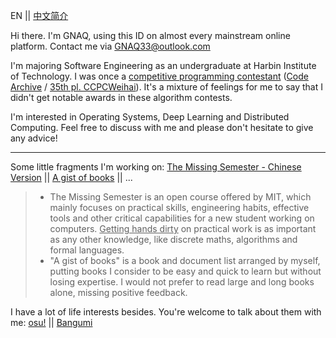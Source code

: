EN || [中文简介](https://github.com/GNAQ/GNAQ/blob/main/README_cn.md)

Hi there. I'm GNAQ, using this ID on almost every mainstream online platform. Contact me via [GNAQ33@outlook.com](mailto:gnaq33@outlook.com)

I'm majoring Software Engineering as an undergraduate at Harbin Institute of Technology. I was once a <ins>competitive programming contestant</ins> ([Code Archive](https://github.com/GNAQ/Algorithm-Contest-Archive) / [35th pl. CCPCWeihai](https://board.xcpcio.com/ccpc/8th/weihai?group=%E6%AD%A3%E5%BC%8F%E9%98%9F%E4%BC%8D)). It's a mixture of feelings for me to say that I didn't get notable awards in these algorithm contests.


I'm interested in Operating Systems, Deep Learning and Distributed Computing. Feel free to discuss with me and please don't hesitate to give any advice!

---

Some little fragments I'm working on: [The Missing Semester - Chinese Version](https://github.com/CN-missemi/CN_missemi) || [A gist of books]() || ...

> - The Missing Semester is an open course offered by MIT, which mainly focuses on practical skills, engineering habits, effective tools and other critical capabilities for a new student working on computers. <ins>Getting hands dirty</ins> on practical work is as important as any other knowledge, like discrete maths, algorithms and formal languages.
> - "A gist of books" is a book and document list arranged by myself, putting books I consider to be easy and quick to learn but without losing expertise. I would not prefer to read large and long books alone, missing positive feedback.

I have a lot of life interests besides. You're welcome to talk about them with me: [osu!](https://osu.ppy.sh/users/13200045) || [Bangumi](https://bgm.tv/user/gnaq)
